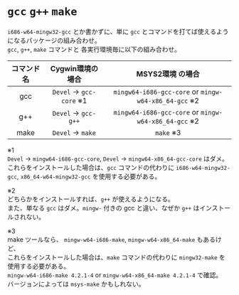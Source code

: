 # `gcc` `g++` `make`

`i686-w64-mingw32-gcc` とか書かずに、単に `gcc` とコマンドを打てば使えるようになるパッケージの組み合わせ。  
`gcc`, `g++`, `make` コマンドと 各実行環境毎に以下の組み合わせ。


| コマンド名 |     Cygwin環境の場合     |                   MSYS2環境 の場合                   |
| :--------: | :----------------------: | :--------------------------------------------------: |
|    gcc     | `Devel` -> `gcc-core` ※1 | `mingw64-i686-gcc-core` or `mingw-w64-x86_64-gcc` ※2 |
|    g++     |   `Devel` -> `gcc-g++`   | `mingw64-i686-gcc-core` or `mingw-w64-x86_64-gcc` ※2 |
|    make    |    `Devel` -> `make`     |                      `make`  ※3                      |


※1  
`Devel` -> `mingw64-i686-gcc-core`, `Devel` -> `mingw64-x86_64-gcc-core` はダメ。  
これらをインストールした場合は、`gcc` コマンドの代わりに `i686-w64-mingw32-gcc`, `x86_64-w64-mingw32-gcc` を使用する必要がある。  

※2  
どちらかをインストールすれば、`g++` が使えるようになる。  
また、単なる `gcc` はダメ。`mingw-` 付きの gcc と違い、なぜか `g++` はインストールされない。  

※3  
make ツールなら、 `mingw-w64-i686-make`, `mingw-w64-x86_64-make` もあるけど、  
これらをインストールした場合は、`make` コマンドの代わりに `mingw32-make` を使用する必要がある。  
`mingw-w64-i686-make 4.2.1-4` or `mingw-w64-x86_64-make 4.2.1-4` で確認。  
バージョンによっては `msys-make` かもしれない。  

